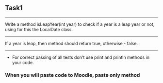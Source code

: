 ## Task1

---
Write a method isLeapYear(int year) to check if a year is a leap year or not, 
using for this the LocalDate class.

---
If a year is leap, then method should return true, otherwise - false.

---
* For correct passing of all tests don't use print and println methods in your code.

### When you will paste code to Moodle, paste only method
